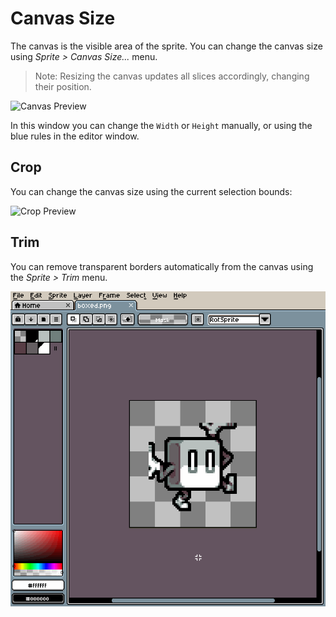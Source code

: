 # Canvas Size

The canvas is the visible area of the sprite. You can change the
canvas size using *Sprite > Canvas Size...* menu.

> Note: Resizing the canvas updates all slices accordingly, changing their position.

![Canvas Preview](canvas/canvas.gif)

In this window you can change the `Width` or `Height` manually, or
using the blue rules in the editor window.

## Crop

You can change the canvas size using the current selection bounds:

![Crop Preview](canvas/crop.gif)

## Trim

You can remove transparent borders automatically from the canvas 
using the *Sprite > Trim* menu.

![Trim Preview](canvas\canvas-trim.gif)